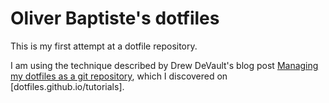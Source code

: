 # Oliver Baptiste's dotfiles

This is my first attempt at a dotfile repository.

I am using the technique described by Drew DeVault's blog post
[Managing my dotfiles as a git repository](https://drewdevault.com/2019/12/30/dotfiles.html), which I discovered on [dotfiles.github.io/tutorials].

